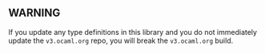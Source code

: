 ## WARNING

If you update any type definitions in this library and you do not immediately update the `v3.ocaml.org` repo, you will break the `v3.ocaml.org` build.
